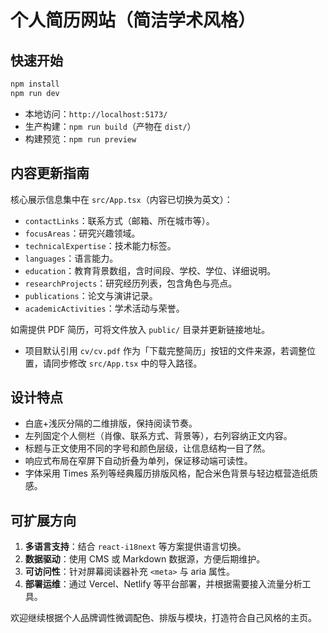 # 个人简历网站（简洁学术风格）

## 快速开始

```bash
npm install
npm run dev
```

- 本地访问：`http://localhost:5173/`
- 生产构建：`npm run build`（产物在 `dist/`）
- 构建预览：`npm run preview`

## 内容更新指南

核心展示信息集中在 `src/App.tsx`（内容已切换为英文）：

- `contactLinks`：联系方式（邮箱、所在城市等）。
- `focusAreas`：研究兴趣领域。
- `technicalExpertise`：技术能力标签。
- `languages`：语言能力。
- `education`：教育背景数组，含时间段、学校、学位、详细说明。
- `researchProjects`：研究经历列表，包含角色与亮点。
- `publications`：论文与演讲记录。
- `academicActivities`：学术活动与荣誉。

如需提供 PDF 简历，可将文件放入 `public/` 目录并更新链接地址。

- 项目默认引用 `cv/cv.pdf` 作为「下载完整简历」按钮的文件来源，若调整位置，请同步修改 `src/App.tsx` 中的导入路径。

## 设计特点

- 白底+浅灰分隔的二维排版，保持阅读节奏。
- 左列固定个人侧栏（肖像、联系方式、背景等），右列容纳正文内容。
- 标题与正文使用不同的字号和颜色层级，让信息结构一目了然。
- 响应式布局在窄屏下自动折叠为单列，保证移动端可读性。
- 字体采用 Times 系列等经典履历排版风格，配合米色背景与轻边框营造纸质感。

## 可扩展方向

1. **多语言支持**：结合 `react-i18next` 等方案提供语言切换。
2. **数据驱动**：使用 CMS 或 Markdown 数据源，方便后期维护。
3. **可访问性**：针对屏幕阅读器补充 `<meta>` 与 aria 属性。
4. **部署运维**：通过 Vercel、Netlify 等平台部署，并根据需要接入流量分析工具。

欢迎继续根据个人品牌调性微调配色、排版与模块，打造符合自己风格的主页。
